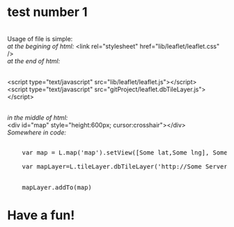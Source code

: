 # test number 1

<br>Usage of file is simple:
<br><em>at the begining of html:</em>
  \<link rel="stylesheet" href="lib/leaflet/leaflet.css" /\>
<br><em> at the end of html:</em>

<br>  \<script type="text/javascript" src="lib/leaflet/leaflet.js"></script\>
<br>  \<script type="text/javascript" src="gitProject/leaflet.dbTileLayer.js"></script\> 

<br><em> in the middle of html:  </em>
<br> \<div id="map" style="height:600px; cursor:crosshair"></div\>
<br><em>Somewhere in code: </em>
<pre>
<br>	var map = L.map('map').setView([Some lat,Some lng], Some zoom);
<br>	var mapLayer=L.tileLayer.dbTileLayer('http://Some Server/tile/{z}/{y}/{x}', {attribution: 'Some attribute',});
		
<br>	mapLayer.addTo(map)
</pre>

# Have a fun!
